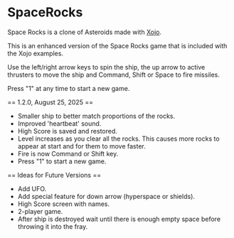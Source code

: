 # SpaceRocks

Space Rocks is a clone of Asteroids made with [Xojo](https://www.xojo.com).

This is an enhanced version of the Space Rocks game that is included with the Xojo examples.

Use the left/right arrow keys to spin the ship, the up arrow to active thrusters to move the ship and Command, Shift or Space to fire missiles.

Press "1" at any time to start a new game.

== 1.2.0, August 25, 2025 ==
* Smaller ship to better match proportions of the rocks.
* Improved 'heartbeat' sound.
* High Score is saved and restored.
* Level increases as you clear all the rocks. This causes more rocks to appear at start and for them to move faster.
* Fire is now Command or Shift key.
* Press "1" to start a new game.

== Ideas for Future Versions ==

* Add UFO.
* Add special feature for down arrow (hyperspace or shields).
* High Score screen with names.
* 2-player game.
* After ship is destroyed wait until there is enough empty space before throwing it into the fray.